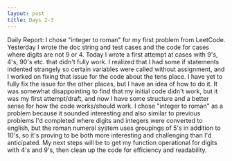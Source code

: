 ```yaml
---
layout: post
title: Days 2-3
---
```


Daily Report: I chose "integer to roman" for my first problem from LeetCode. Yesterday I wrote the doc string and test cases and the code for cases where digits are not 9 or 4. Today I wrote a first attempt at cases with 9's, 4's, 90's etc. that didn't fully work. I realized that I had some if statements indented strangely so certain variables were called without assignment, and I worked on fixing that issue for the code about the tens place. I have yet to fully fix the issue for the other places, but I have an idea of how to do it. It was somewhat disappointing to find that my initial code didn't work, but it was my first attempt/draft, and now I have some structure and a better sense for how the code works/should work. I chose "integer to roman" as a problem because it sounded interesting and also similar to previous problems I'd completed where digits and integers were converted to english, but the roman numeral system uses groupings of 5's in addition to 10's, so it's proving to be both more interesting and challenging than I'd anticipated. My next steps will be to get my function operational for digits with 4's and 9's, then clean up the code for efficiency and readability.
